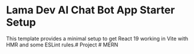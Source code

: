 # Lama Dev AI Chat Bot App Starter Setup

This template provides a minimal setup to get React 19 working in Vite with HMR and some ESLint rules.#   P r o j e c t  
 #   M E R N  
 